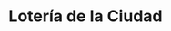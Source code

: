 ---
title: "Lotería de la Ciudad"
url: /ciudad-autonoma-de-buenos-aires/loteria-de-la-ciudad-esmeralda/
shop: Lotterie
---